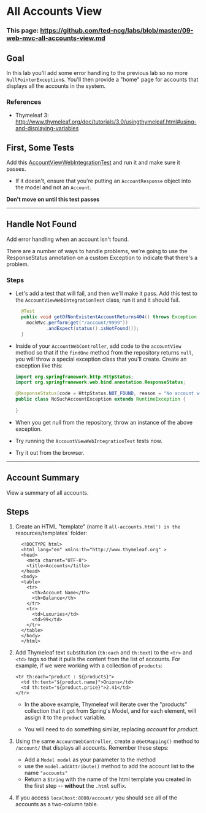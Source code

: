 # All Accounts View

### This page: https://github.com/ted-ncg/labs/blob/master/09-web-mvc-all-accounts-view.md

## Goal

In this lab you'll add some error handling to the previous lab so no more `NullPointerException`s.
You'll then provide a "home" page for accounts that displays all the accounts in the system.

### References

* Thymeleaf 3: http://www.thymeleaf.org/doc/tutorials/3.0/usingthymeleaf.html#using-and-displaying-variables

## First, Some Tests

Add this [AccountViewWebIntegrationTest](https://github.com/ted-ncg/labs/blob/master/AccountViewWebIntegrationTest.java) and run it and make sure it passes.

  * If it doesn't, ensure that you're putting an `AccountResponse` object into the model and not an `Account`.

**Don't move on until this test passes**

----

## Handle Not Found

Add error handling when an account isn't found.

There are a number of ways to handle problems, we're going to use the ResponseStatus annotation on a custom Exception to indicate that there's a problem.

### Steps

  * Let's add a test that will fail, and then we'll make it pass.
    Add this test to the `AccountViewWebIntegrationTest` class, run it and it should fail.
  
    ```java
      @Test
      public void getOfNonExistentAccountReturns404() throws Exception {
        mockMvc.perform(get("/account/9999"))
               .andExpect(status().isNotFound());
      }
    ```

  * Inside of your `AccountWebController`, add code to the `accountView` method so that if the `findOne` method from the repository returns `null`, you will throw a special exception class that you'll create.
    Create an exception like this:
  
    ```java
    import org.springframework.http.HttpStatus;
    import org.springframework.web.bind.annotation.ResponseStatus;
    
    @ResponseStatus(code = HttpStatus.NOT_FOUND, reason = "No account with that ID was found.")
    public class NoSuchAccountException extends RuntimeException {
      
    }
    ```

  * When you get null from the repository, throw an instance of the above exception.
  
  * Try running the `AccountViewWebIntegrationTest` tests now.
  
  * Try it out from the browser.

----

## Account Summary

View a summary of all accounts.

## Steps

1. Create an HTML "template" (name it `all-accounts.html') in the `resources/templates` folder:

    ```
      <!DOCTYPE html>
      <html lang="en" xmlns:th="http://www.thymeleaf.org" >
      <head>
        <meta charset="UTF-8">
        <title>Accounts</title>
      </head>
      <body>
      <table>
        <tr>
          <th>Account Name</th>
          <th>Balance</th>
        </tr>
        <tr>
          <td>Luxuries</td>
          <td>99</td>
        </tr>
      </table>
      </body>
      </html>
    ```

1. Add Thymeleaf text substitution (`th:each` and `th:text`) to the `<tr>` and `<td>` tags so that it pulls the content from the list of accounts.
   For example, if we were working with a collection of `products`:

       <tr th:each="product : ${products}">
         <td th:text="${product.name}">Onions</td>
         <td th:text="${product.price}">2.41</td>
       </tr>

   * In the above example, Thymeleaf will iterate over the "products" collection that it got from Spring's Model, and for each element, will assign it to the `product` variable.

   * You will need to do something similar, replacing *account* for *product*.

1. Using the same `AccountWebController`, create a `@GetMapping()` method to `/account/` that displays all accounts. Remember these steps:

    * Add a `Model model` as your parameter to the method
    * use the `model.addAttribute()` method to add the account list to the name `"accounts"`
    * Return a `String` with the name of the html template you created in the first step -- **without** the `.html` suffix.

1. If you access `localhost:8080/account/` you should see all of the accounts as a two-column table.
